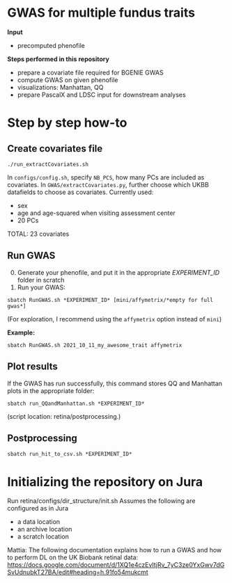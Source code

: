 # GWAS for multiple fundus traits
**Input**
* precomputed phenofile

**Steps performed in this repository**
* prepare a covariate file required for BGENIE GWAS
* compute GWAS on given phenofile
* visualizations: Manhattan, QQ
* prepare PascalX and LDSC input for downstream analyses

# Step by step how-to

## Create covariates file
`./run_extractCovariates.sh`

In `configs/config.sh`, specify `NB_PCS`, how many PCs are included as covariates.
In `GWAS/extractCovariates.py`, further choose which UKBB datafields to choose as covariates. Currently used:

* sex
* age and age-squared when visiting assessment center
* 20 PCs

TOTAL: 23 covariates

## Run GWAS

0) Generate your phenofile, and put it in the appropriate *EXPERIMENT_ID* folder in scratch
1) Run your GWAS:

`sbatch RunGWAS.sh *EXPERIMENT_ID* [mini/affymetrix/*empty for full gwas*]`

(For exploration, I recommend using the `affymetrix` option instead of `mini`)

**Example:**

`sbatch RunGWAS.sh 2021_10_11_my_awesome_trait affymetrix`

## Plot results
If the GWAS has run successfully, this command stores QQ and Manhattan plots in the appropriate folder:

`sbatch run_QQandManhattan.sh *EXPERIMENT_ID*`

(script location: retina/postprocessing.)

## Postprocessing

`sbatch run_hit_to_csv.sh *EXPERIMENT_ID*`

# Initializing the repository on Jura

Run retina/configs/dir_structure/init.sh
  Assumes the following are configured as in Jura
  - a data location
  - an archive location
  - a scratch location

Mattia: The following documentation explains how to run a GWAS and how to perform DL on the UK Biobank retinal data:
https://docs.google.com/document/d/1XQ1e4czEvItjRv_7yC3ze0YxGwv7dGSvUdnubkT27BA/edit#heading=h.91fo54mukcmt
